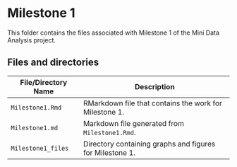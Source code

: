 # Milestone 1

This folder contains the files associated with Milestone 1 of the Mini Data Analysis project.

## Files and directories

| File/Directory Name | Description |
| --- | --- |
| `Milestone1.Rmd` | RMarkdown file that contains the work for Milestone 1. |
| `Milestone1.md` | Markdown file generated from `Milestone1.Rmd`. |
| `Milestone1_files` | Directory containing graphs and figures for Milestone 1. |
